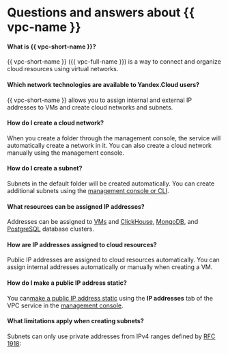 # Questions and answers about {{ vpc-name }}

#### What is {{ vpc-short-name }}?

{{ vpc-short-name }} ({{ vpc-full-name }}) is a way to connect and organize cloud resources using virtual networks.

#### Which network technologies are available to Yandex.Cloud users?

{{ vpc-short-name }} allows you to assign internal and external IP addresses to VMs and create cloud networks and subnets.

#### How do I create a cloud network?

When you create a folder through the management console, the service will automatically create a network in it. You can also create a cloud network manually using the management console.

#### How do I create a subnet?

Subnets in the default folder will be created automatically. You can create additional subnets using the [management console or CLI](../operations/subnet-create.md).

#### What resources can be assigned IP addresses?

Addresses can be assigned to [VMs](../../compute/concepts/vm.md) and [ClickHouse](../../managed-clickhouse/concepts/index.md), [MongoDB](../../managed-mongodb/concepts/index.md), and [PostgreSQL](../../managed-postgresql/concepts/index.md) database clusters.

#### How are IP addresses assigned to cloud resources?

Public IP addresses are assigned to cloud resources automatically. You can assign internal addresses automatically or manually when creating a VM.

#### How do I make a public IP address static?

You can[make a public IP address static](../operations/set-static-ip.md) using the **IP addresses** tab of the VPC service in the [management console](https://console.cloud.yandex.ru).

#### What limitations apply when creating subnets?

Subnets can only use private addresses from IPv4 ranges defined by [RFC 1918](https://tools.ietf.org/html/rfc1918):


